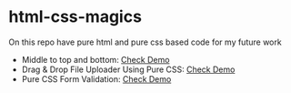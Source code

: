 # html-css-magics
On this repo have pure html and pure css based code for my future work
* Middle to top and bottom: [Check Demo](https://tuberboy.github.io/html-css-magics/pure_css_transform_middle_to_top_and_bottom.html)
* Drag & Drop File Uploader Using Pure CSS: [Check Demo](https://tuberboy.github.io/html-css-magics/drag-drop-file-uploader.html)
* Pure CSS Form Validation: [Check Demo](https://tuberboy.github.io/html-css-magics/pure_css_form_validation.html)
